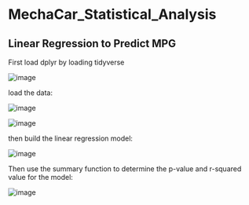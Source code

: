 # MechaCar_Statistical_Analysis

## Linear Regression to Predict MPG

First load dplyr by loading tidyverse

![image](https://user-images.githubusercontent.com/90977689/147964233-df7fc576-5d14-4bd3-a828-543cd50aedf8.png)

load the data:

![image](https://user-images.githubusercontent.com/90977689/147965457-4e92f6d6-eaf1-4372-8b2d-35e9a1bc4dd8.png)


![image](https://user-images.githubusercontent.com/90977689/147965409-161cc5a3-9958-4042-91c3-e6636de412aa.png)


then build the linear regression model:

![image](https://user-images.githubusercontent.com/90977689/147964313-85500177-1e11-402e-8e04-1905f0c1e4f9.png)

Then use the summary function to determine the p-value and r-squared value for the model:

![image](https://user-images.githubusercontent.com/90977689/147964451-5693dc95-4f9d-4118-b950-315a1ea1ef61.png)


